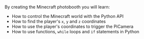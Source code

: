 By creating the Minecraft photobooth you will learn:

- How to control the Minecraft world with the Python API
- How to find the player's `x`, `y` and `z` coordinates
- How to use the player's coordinates to trigger the PiCamera
- How to use functions, `while` loops and `if` statements in Python
